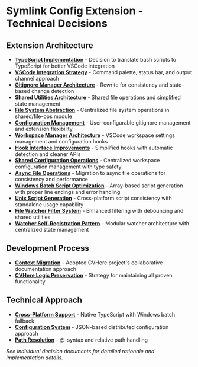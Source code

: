 # Symlink Config Extension - Technical Decisions

## Extension Architecture

- **[TypeScript Implementation](typescript-implementation.md)** - Decision to translate bash scripts to TypeScript for better VSCode integration
- **[VSCode Integration Strategy](vscode-integration-strategy.md)** - Command palette, status bar, and output channel approach
- **[Gitignore Manager Architecture](gitignore-manager-architecture.md)** - Rewrite for consistency and state-based change detection
- **[Shared Utilities Architecture](shared-utilities-architecture.md)** - Shared file operations and simplified state management
- **[File System Abstraction](file-system-abstraction.md)** - Centralized file system operations in shared/file-ops module
- **[Configuration Management](configuration-management.md)** - User-configurable gitignore management and extension flexibility
- **[Workspace Manager Architecture](workspace-manager-architecture.md)** - VSCode workspace settings management and configuration hooks
- **[Hook Interface Improvements](hook-interface-improvements.md)** - Simplified hooks with automatic detection and cleaner APIs
- **[Shared Configuration Operations](shared-configuration-operations.md)** - Centralized workspace configuration management with type safety
- **[Async File Operations](async-file-operations.md)** - Migration to async file operations for consistency and performance
- **[Windows Batch Script Optimization](windows-batch-script-optimization.md)** - Array-based script generation with proper line endings and error handling
- **[Unix Script Generation](unix-script-generation.md)** - Cross-platform script consistency with standalone usage capability
- **[File Watcher Filter System](file-watcher-filter-system.md)** - Enhanced filtering with debouncing and shared utilities
- **[Watcher Self-Registration Pattern](watcher-self-registration-pattern.md)** - Modular watcher architecture with centralized state management

## Development Process

- **[Context Migration](context-migration.md)** - Adopted CVHere project's collaborative documentation approach
- **[CVHere Logic Preservation](cvhere-logic-preservation.md)** - Strategy for maintaining all proven functionality

## Technical Approach

- **[Cross-Platform Support](cross-platform-support.md)** - Native TypeScript with Windows batch fallback
- **[Configuration System](configuration-system.md)** - JSON-based distributed configuration approach
- **[Path Resolution](path-resolution.md)** - @-syntax and relative path handling

_See individual decision documents for detailed rationale and implementation details._
